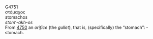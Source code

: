 <body>
  <p>G4751<br>  στόμαχος  <br> stomachos  <br><i>stom‘-akh-os </i><br>From <a href="g4750.htm">4750</a>  an <i>orifice</i> (the <i>gullet</i>), that is, (specifically) the “stomach”: - stomach.<br></p>
 </body>
